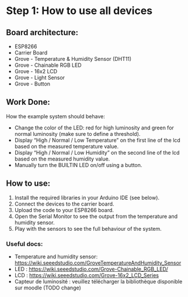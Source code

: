 # Step 1: How to use all devices

## Board architecture:
- ESP8266
- Carrier Board
- Grove - Temperature & Humidity Sensor (DHT11)
- Grove - Chainable RGB LED
- Grove - 16x2 LCD
- Grove - Light Sensor
- Grove - Button

## Work Done:

How the example system should behave:
- Change the color of the LED: red for high luminosity and green for normal luminosity (make sure to define a threshold).
- Display “High / Normal / Low Temperature” on the first line of the lcd based on the measured temperature value.
- Display “High / Normal / Low Humidity” on the second line of the lcd based on the measured humidity value.
- Manually turn the BUILTIN LED on/off using a button.

## How to use:
1. Install the required libraries in your Arduino IDE (see below).
2. Connect the devices to the carrier board.
3. Upload the code to your ESP8266 board.
4. Open the Serial Monitor to see the output from the temperature and humidity sensor.
5. Play with the sensors to see the full behaviour of the system.

### Useful docs:

- Temperature and humidity sensor: https://wiki.seeedstudio.com/GroveTemperatureAndHumidity_Sensor
- LED : https://wiki.seeedstudio.com/Grove-Chainable_RGB_LED/
- LCD : https://wiki.seeedstudio.com/Grove-16x2_LCD_Series
- Capteur de luminosité : veuillez télécharger la bibliothèque disponible sur moodle (TODO change)
